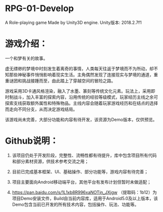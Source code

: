 # RPG-01-Develop
A Role-playing game Made by Unity3D engine.
Unity版本: 2018.2.7f1

# 游戏介绍：
   一个和梦有关的故事。
   
   虚无缥缈的梦境中时刻发生着离奇的事情，人类每天往返于梦境而不为所动，却不知那些神秘事件悄悄影响着现实生活。主角偶然发现了连接现实与梦境的通道，重重谜团和挑战接踵而至，由此踏上了穿越空间的冒险之路。
   
   游戏采用3D卡通风格渲染，融入了水墨、篆刻等传统文化元素。玩法上，采用即时制战斗，加入丰富的探索内容，沿用传统的经验等级模式，玩家经历主线之余可探索支线获取额外属性和特殊物品。主线内容会随着玩家游戏经历和在结点的选择而走向不同分支，从而决定游戏结局。
   
   该游戏尚未完善，大部分功能和内容有待开发，该资源为Demo版本，仅供预览。
   
   
# Github说明：
   1. 该项目仍处于开发阶段，完整性、流畅性都有待提升，库中包含项目所有代码和部分素材资源，供技术参考交流之用；
   
   2. 目前已完成基本框架、UI、基础操作、部分功能等，游戏内容有待完善；
   
   3. 项目主要面向Android移动端平台，其他平台有发布计划但暂时未做适配；
   
   4. https://pan.baidu.com/s/1L1xb8R996xaNOTjn_JXjgw （提取码：1b12）为项目Demo安装文件，Build自当前内容库，适用于Android5.0及以上版本，该Demo包含当前已开发的所有技术内容，包括操作、玩法、功能等。
